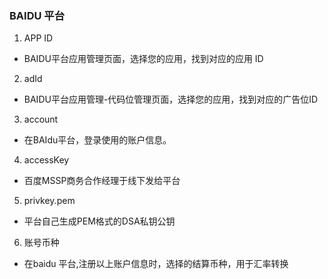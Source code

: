###   BAIDU 平台
1. APP ID
- BAIDU平台应用管理页面，选择您的应用，找到对应的应用 ID 

2. adId
- BAIDU平台应用管理-代码位管理页面，选择您的应用，找到对应的广告位ID

3. account 
-   在BAIdu平台，登录使用的账户信息。

4. accessKey 
- 百度MSSP商务合作经理于线下发给平台

5. privkey.pem 
- 平台自己生成PEM格式的DSA私钥公钥

6. 账号币种
- 在baidu 平台,注册以上账户信息时，选择的结算币种，用于汇率转换
